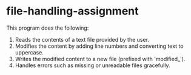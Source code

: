 # file-handling-assignment
This program does the following:
1. Reads the contents of a text file provided by the user.
2. Modifies the content by adding line numbers and converting text to uppercase.
3. Writes the modified content to a new file (prefixed with 'modified_').
4. Handles errors such as missing or unreadable files gracefully.
